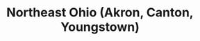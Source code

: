 ---
featured: false
time: 6:00pm EST
title: Northeast Ohio (Akron, Canton, Youngstown) 
registration: https://zoom.us/webinar/register/WN_sXSSwo7yQgWosJRYjSXvNg
video: https://www.youtube.com/embed/1sUSa1ZR0Zo
past: true
---